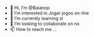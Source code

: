 - 👋 Hi, I’m @Baianop
- 👀 I’m interested in Jogar jogos on-line
- 🌱 I’m currently learning sl
- 💞️ I’m looking to collaborate on no
- 📫 How to reach me ...

<!---
Baianop/Baianop is a ✨ special ✨ repository because its `README.md` (this file) appears on your GitHub profile.
You can click the Preview link to take a look at your changes.
--->
